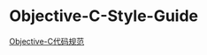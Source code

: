 # Objective-C-Style-Guide
[Objective-C代码规范](https://github.com/lettleprince/Objective-C-Style-Guide/blob/master/Objective-C%E4%BB%A3%E7%A0%81%E8%A7%84%E8%8C%83.md)